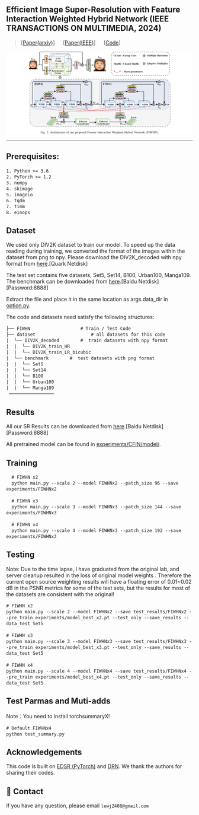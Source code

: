 ## Efficient Image Super-Resolution with Feature Interaction Weighted Hybrid Network (IEEE TRANSACTIONS ON MULTIMEDIA, 2024)

> [[Paper(arxiv)]()] &emsp; [[Paper(IEEE)]()] &emsp; [[Code](https://github.com/24wenjie-li/FIWHN/)] &emsp;


<p align="center">
  <img src="img/main.png">
</p>

---

## Prerequisites:
```
1. Python >= 3.6
2. PyTorch >= 1.2
3. numpy
4. skimage
5. imageio
6. tqdm
7. timm
8. einops
```

## Dataset
We used only DIV2K dataset to train our model. To speed up the data reading during training, we converted the format of the images within the dataset from png to npy. 
Please download the DIV2K_decoded with npy format from <a href="https://pan.quark.cn/s/43248032bab2">here</a>.[Quark Netdisk]

The test set contains five datasets, Set5, Set14, B100, Urban100, Manga109. The benchmark can be downloaded from <a href="https://pan.baidu.com/s/1Vb68GWERriLmJRtYfm2uEg">here</a>.[Baidu Netdisk][Password:8888]

Extract the file and place it in the same location as args.data_dir in <a href="https://github.com/24wenjie-li/CFIN/blob/main/option.py">option.py</a>.

The code and datasets need satisfy the following structures:
```
├── FIWHN  					# Train / Test Code
├── dataset  					# all datasets for this code
|  └── DIV2K_decoded  		#  train datasets with npy format
|  |  └── DIV2K_train_HR  		
|  |  └── DIV2K_train_LR_bicubic 			
|  └── benchmark  		#  test datasets with png format 
|  |  └── Set5
|  |  └── Set14
|  |  └── B100
|  |  └── Urban100
|  |  └── Manga109
 ─────────────────
```

## Results
All our SR Results can be downloaded from <a href="https://pan.baidu.com/s/1QVku7exoRGRNNwKeWUThAw">here</a>.[Baidu Netdisk][Password:8888]

All pretrained model can be found in <a href="https://github.com/24wenjie-li/FIWHN/tree/master/experiments">experiments/CFIN/model/</a>.

## Training
```
  # FIWHN x2
  python main.py --scale 2 --model FIWHNx2 --patch_size 96 --save experiments/FIWHNx2
  
  # FIWHN x3
  python main.py --scale 3 --model FIWHNx3 --patch_size 144 --save experiments/FIWHNx3
  
  # FIWHN x4
  python main.py --scale 4 --model FIWHNx3 --patch_size 192 --save experiments/FIWHNx3
```

## Testing
Note: Due to the time lapse, I have graduated from the original lab, and server cleanup resulted in the loss of original model weights . Therefore the current open source weighting results will have a floating error of 0.01~0.02 dB in the PSNR metrics for some of the test sets, but the results for most of the datasets are consistent with the original!
```
# FIWHN x2
python main.py --scale 2 --model FIWHNx2 --save test_results/FIWHNx2 --pre_train experiments/model_best_x2.pt --test_only --save_results --data_test Set5

# FIWHN x3
python main.py --scale 3 --model FIWHNx3 --save test_results/FIWHNx3 --pre_train experiments/model_best_x3.pt --test_only --save_results --data_test Set5

# FIWHN x4
python main.py --scale 4 --model FIWHNx4 --save test_results/FIWHNx4 --pre_train experiments/model_best_x4.pt --test_only --save_results --data_test Set5
```

## Test Parmas and Muti-adds
Note：You need to install torchsummaryX!
```
# Default FIWHNx4
python test_summary.py
```

## Acknowledgements
This code is built on [EDSR (PyTorch)](https://github.com/thstkdgus35/EDSR-PyTorch) and [DRN](https://github.com/guoyongcs/DRN). We thank the authors for sharing their codes.


## :e-mail: Contact

If you have any question, please email `lewj2408@gmail.com`

